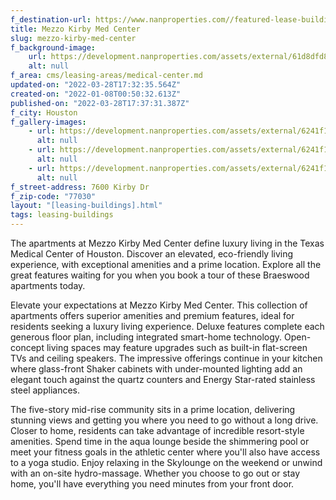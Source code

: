 ```yaml
---
f_destination-url: https://www.nanproperties.com//featured-lease-buildings/mezzo-kirby
title: Mezzo Kirby Med Center
slug: mezzo-kirby-med-center
f_background-image:
    url: https://development.nanproperties.com/assets/external/61d8dfd8d4110683277edac7_68746202.jpeg
    alt: null
f_area: cms/leasing-areas/medical-center.md
updated-on: "2022-03-28T17:32:35.564Z"
created-on: "2022-01-08T00:50:32.613Z"
published-on: "2022-03-28T17:37:31.387Z"
f_city: Houston
f_gallery-images:
    - url: https://development.nanproperties.com/assets/external/6241f113151cce7c042064b2_68746243.jpeg
      alt: null
    - url: https://development.nanproperties.com/assets/external/6241f1124c97bc888a3751d0_68746204.jpeg
      alt: null
    - url: https://development.nanproperties.com/assets/external/6241f11289bc616cc8a8fed9_68746202.jpeg
      alt: null
f_street-address: 7600 Kirby Dr
f_zip-code: "77030"
layout: "[leasing-buildings].html"
tags: leasing-buildings
---
```


The apartments at Mezzo Kirby Med Center define luxury living in the Texas Medical Center of Houston. Discover an elevated, eco-friendly living experience, with exceptional amenities and a prime location. Explore all the great features waiting for you when you book a tour of these Braeswood apartments today.

Elevate your expectations at Mezzo Kirby Med Center. This collection of apartments offers superior amenities and premium features, ideal for residents seeking a luxury living experience. Deluxe features complete each generous floor plan, including integrated smart-home technology. Open-concept living spaces may feature upgrades such as built-in flat-screen TVs and ceiling speakers. The impressive offerings continue in your kitchen where glass-front Shaker cabinets with under-mounted lighting add an elegant touch against the quartz counters and Energy Star-rated stainless steel appliances.

The five-story mid-rise community sits in a prime location, delivering stunning views and getting you where you need to go without a long drive. Closer to home, residents can take advantage of incredible resort-style amenities. Spend time in the aqua lounge beside the shimmering pool or meet your fitness goals in the athletic center where you'll also have access to a yoga studio. Enjoy relaxing in the Skylounge on the weekend or unwind with an on-site hydro-massage. Whether you choose to go out or stay home, you'll have everything you need minutes from your front door.
